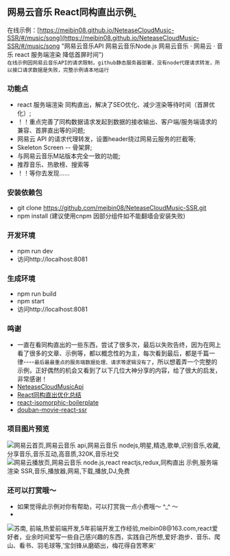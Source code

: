 ## 网易云音乐 React同构直出示例[.](https://github.com/meibin08/ "大家好，我是苏南, 前端 网易云音乐") 
 
 在线示例：[https://meibin08.github.io/NeteaseCloudMusic-SSR/#/music/song](https://meibin08.github.io/NeteaseCloudMusic-SSR/#/music/song "网易云音乐API 网易云音乐Node.js 网易云音乐 · 网易云 · 音乐 react 服务端渲染 降低首屏时间")   
 `在线示例因网易云音乐API的请求限制，github静态服务器部署，没有node代理请求转发，所以接口请求数据是失败，完整示例请本地运行`

### 功能点
- react 服务端渲染 同构直出，解决了SEO优化、减少渲染等待时间（首屏优化）;
- ！！重点完善了同构数据请求发起到数据的接收输出、客户端/服务端请求的兼容、首屏直出等的问题;
- 网易云 API 的请求代理转发，设置header绕过网易云服务的拦截等;
- Skeleton Screen -- 骨架屏;
- 与网易云音乐M站版本完全一致的功能;
- 推荐音乐、热歌榜、搜索等
- ！！等你去发现……

### 安装依赖包 
- git clone https://github.com/meibin08/NeteaseCloudMusic-SSR.git
- npm install (建议使用cnpm 因部分组件如不能翻墙会安装失败)

### 开发环境
- npm run dev
- 访问http://localhost:8081

### 生成环境
- npm run build
- npm start
- 访问http://localhost:8081

### 鸣谢

- 一直在看同构直出的一些东西，尝试了很多次，最后以失败告终，因为在网上看了很多的文章、示例等，都以概念性的为主，每次看到最后，都是千篇一律----`最后最最重点的服务端数据处理、请求等逻辑没有了`，所以想着弄一个完整的示例，正好偶然的机会又看到了以下几位大神分享的内容，给了很大的启发，非常感谢！
- [NeteaseCloudMusicApi](https://github.com/Binaryify/NeteaseCloudMusicApi"NeteaseCloudMusicApi")
- [React同构直出优化总结](https://github.com/joeyguo/blog"blog")
- [react-isomorphic-boilerplate](https://github.com/chikara-chan/react-isomorphic-boilerplate"react-isomorphic-boilerplate")
- [douban-movie-react-ssr](https://github.com/ibufu/douban-movie-react-ssr"douban-movie-react-ssr")

### 项目图片预览

![网易云首页,网易云音乐 api,网易云音乐 nodejs,明星,精选,歌单,识别音乐,收藏,分享音乐,音乐互动,高音质,320K,音乐社交](https://meibin08.github.io/NeteaseCloudMusic-SSR/static/01.png)
![网易云播放页,网易云音乐 node.js,react reactjs,redux,同构直出 示例,服务端渲染 SSR,音乐,播放器,网易,下载,播放,DJ,免费](https://meibin08.github.io/NeteaseCloudMusic-SSR/static/02.png)



 
### 还可以打赏哦～ 

- 如果觉得此示例对你有帮助，可以打赏我一点小费哦～ ^_^ ～
- 
![苏南, 前端,热爱前端开发,5年前端开发工作经验,meibin08@163.com,react爱好者，业余时间爱写一些自己感兴趣的东西，实践自己所想,爱好:跑步、音乐、爬山、看书、羽毛球等,'宝剑锋从磨砺出，梅花得自苦寒来'](https://meibin08.github.io/NeteaseCloudMusic-SSR/static/reward@x1.png?20180803)


